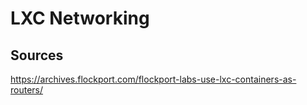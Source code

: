 # LXC Networking

## Sources
https://archives.flockport.com/flockport-labs-use-lxc-containers-as-routers/
